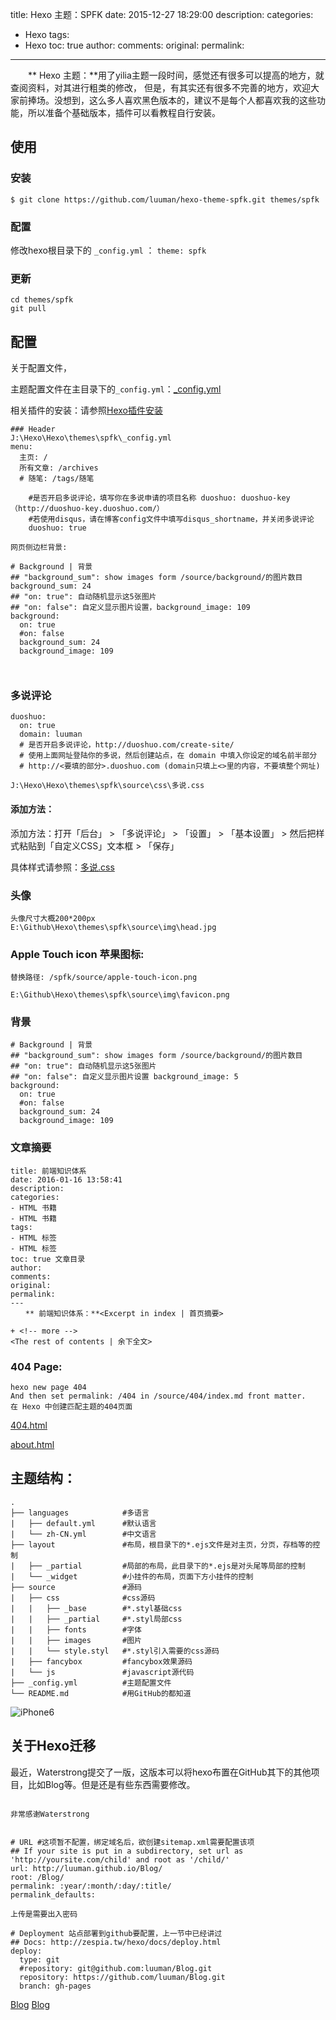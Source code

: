 title:  Hexo 主题：SPFK
date: 2015-12-27 18:29:00
description: 
categories:
- Hexo
tags:
- Hexo
toc: true
author:
comments:
original:
permalink: 
---
　　** Hexo 主题：**用了yilia主题一段时间，感觉还有很多可以提高的地方，就查阅资料，对其进行粗类的修改，
但是，有其实还有很多不完善的地方，欢迎大家前捧场。没想到，这么多人喜欢黑色版本的，建议不是每个人都喜欢我的这些功能，所以准备个基础版本，插件可以看教程自行安装。

<!-- more -->
## 使用

### 安装 

```
$ git clone https://github.com/luuman/hexo-theme-spfk.git themes/spfk
```

### 配置

修改hexo根目录下的 `_config.yml` ： `theme: spfk`

### 更新

```
cd themes/spfk
git pull
```

## 配置

关于配置文件，

主题配置文件在主目录下的`_config.yml`：[_config.yml](http://luuman.github.io/2015/12/21/GitHub+Hexo/ "主题配置文件")

相关插件的安装：请参照[Hexo插件安装](http://localhost:4000/2015/12/27/Hexo-plug/ "请参照安装")
```
### Header
J:\Hexo\Hexo\themes\spfk\_config.yml
menu:
  主页: /
  所有文章: /archives
  # 随笔: /tags/随笔

    #是否开启多说评论，填写你在多说申请的项目名称 duoshuo: duoshuo-key（http://duoshuo-key.duoshuo.com/）
    #若使用disqus，请在博客config文件中填写disqus_shortname，并关闭多说评论
    duoshuo: true

网页侧边栏背景:

# Background | 背景
## "background_sum": show images form /source/background/的图片数目background_sum: 24
## "on: true": 自动随机显示这5张图片
## "on: false": 自定义显示图片设置，background_image: 109
background:
  on: true
  #on: false
  background_sum: 24
  background_image: 109



```

### 多说评论

```
duoshuo: 
  on: true
  domain: luuman
  # 是否开启多说评论，http://duoshuo.com/create-site/
  # 使用上面网址登陆你的多说，然后创建站点，在 domain 中填入你设定的域名前半部分
  # http://<要填的部分>.duoshuo.com (domain只填上<>里的内容，不要填整个网址)

J:\Hexo\Hexo\themes\spfk\source\css\多说.css
```
#### 添加方法：
添加方法：打开「后台」 > 「多说评论」 > 「设置」 > 「基本设置」 > 然后把样式粘贴到「自定义CSS」文本框 > 「保存」

具体样式请参照：[多说.css](https://github.com/luuman/luuman.github.io/blob/master/resoures/%E5%A4%9A%E8%AF%B4.css "多说CSS样式集合")

### 头像

```
头像尺寸大概200*200px
E:\Github\Hexo\themes\spfk\source\img\head.jpg
```
### Apple Touch icon 苹果图标:

```
替换路径: /spfk/source/apple-touch-icon.png

E:\Github\Hexo\themes\spfk\source\img\favicon.png
```

### 背景

```
# Background | 背景
## "background_sum": show images form /source/background/的图片数目
## "on: true": 自动随机显示这5张图片
## "on: false": 自定义显示图片设置 background_image: 5
background:
  on: true
  #on: false
  background_sum: 24
  background_image: 109
```

### 文章摘要

```
title: 前端知识体系
date: 2016-01-16 13:58:41
description: 
categories:
- HTML 书籍
- HTML 书籍
tags:
- HTML 标签 
- HTML 标签
toc: true 文章目录
author:
comments:
original:
permalink: 
---
　　** 前端知识体系：**<Excerpt in index | 首页摘要> 

+ <!-- more -->
<The rest of contents | 余下全文>

```

### 404 Page:

```
hexo new page 404
And then set permalink: /404 in /source/404/index.md front matter.
在 Hexo 中创建匹配主题的404页面
```
[404.html](https://github.com/luuman/Hexo/blob/master/source/404/index.md "404")

[about.html](https://github.com/luuman/Hexo/tree/master/source/about "about")

## 主题结构：

```
.
├── languages            #多语言
|   ├── default.yml      #默认语言
|   └── zh-CN.yml        #中文语言
├── layout               #布局，根目录下的*.ejs文件是对主页，分页，存档等的控制
|   ├── _partial         #局部的布局，此目录下的*.ejs是对头尾等局部的控制
|   └── _widget          #小挂件的布局，页面下方小挂件的控制
├── source               #源码
|   ├── css              #css源码 
|   |   ├── _base        #*.styl基础css
|   |   ├── _partial     #*.styl局部css
|   |   ├── fonts        #字体
|   |   ├── images       #图片
|   |   └── style.styl   #*.styl引入需要的css源码
|   ├── fancybox         #fancybox效果源码
|   └── js               #javascript源代码
├── _config.yml          #主题配置文件
└── README.md            #用GitHub的都知道
```

![iPhone6](https://raw.githubusercontent.com/luuman/luuman.github.io/master/resoures/iPhone6-mockup.jpg)


## 关于Hexo迁移

最近，Waterstrong提交了一版，这版本可以将hexo布置在GitHub其下的其他项目，比如Blog等。但是还是有些东西需要修改。

```

非常感谢Waterstrong


# URL #这项暂不配置，绑定域名后，欲创建sitemap.xml需要配置该项
## If your site is put in a subdirectory, set url as 'http://yoursite.com/child' and root as '/child/'
url: http://luuman.github.io/Blog/
root: /Blog/
permalink: :year/:month/:day/:title/
permalink_defaults:

上传是需要出入密码

# Deployment 站点部署到github要配置，上一节中已经讲过
## Docs: http://zespia.tw/hexo/docs/deploy.html
deploy:
  type: git
  #repository: git@github.com:luuman/Blog.git
  repository: https://github.com/luuman/Blog.git
  branch: gh-pages
```
[Blog](http://luuman.github.com/Blog "Blog")
[Blog](https://github.com/luuman/Blog "Blog of Waterstrong")
